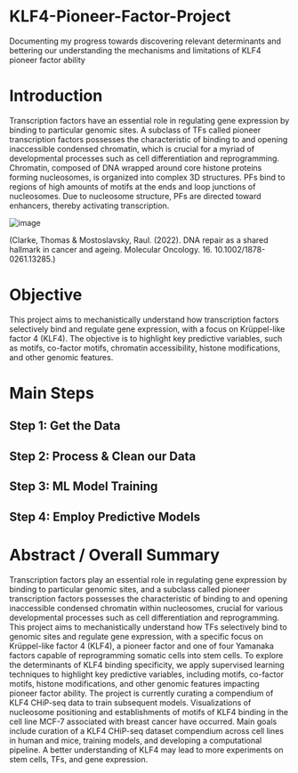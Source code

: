 # KLF4-Pioneer-Factor-Project
Documenting my progress towards discovering relevant determinants and bettering our understanding the mechanisms and limitations of KLF4 pioneer factor ability


# Introduction
Transcription factors have an essential role in regulating gene expression by binding to particular genomic sites. A subclass of TFs called pioneer transcription factors possesses the characteristic of binding to and opening inaccessible condensed chromatin, which is crucial for a myriad of developmental processes such as cell differentiation and reprogramming. Chromatin, composed of DNA wrapped around core histone proteins forming nucleosomes, is organized into complex 3D structures. PFs bind to regions of high amounts of motifs at the ends and loop junctions of nucleosomes. Due to nucleosome structure, PFs are directed toward enhancers, thereby activating transcription.

![image](https://github.com/user-attachments/assets/8a5ae1d3-1b3f-4741-9dd3-78b433b19b2b)

(Clarke, Thomas & Mostoslavsky, Raul. (2022). DNA repair as a shared hallmark in cancer and ageing. Molecular Oncology. 16. 10.1002/1878-0261.13285.)

# Objective
This project aims to mechanistically understand how transcription factors selectively bind and regulate gene expression, with a focus on Krüppel-like factor 4 (KLF4). The objective is to highlight key predictive variables, such as motifs, co-factor motifs, chromatin accessibility, histone modifications, and other genomic features.


# Main Steps
## Step 1: Get the Data

## Step 2: Process & Clean our Data

## Step 3: ML Model Training

## Step 4: Employ Predictive Models

# Abstract / Overall Summary
Transcription factors play an essential role in regulating gene expression by binding to particular genomic sites, and a subclass called pioneer transcription factors possesses the characteristic of binding to and opening inaccessible condensed chromatin within nucleosomes, crucial for various developmental processes such as cell differentiation and reprogramming. This project aims to mechanistically understand how TFs selectively bind to genomic sites and regulate gene expression, with a specific focus on Krüppel-like factor 4 (KLF4), a pioneer factor and one of four Yamanaka factors capable of reprogramming somatic cells into stem cells. To explore the determinants of KLF4 binding specificity, we apply supervised learning techniques to highlight key predictive variables, including motifs, co-factor motifs, histone modifications, and other genomic features impacting pioneer factor ability. The project is currently curating a compendium of KLF4 CHiP-seq data to train subsequent models. Visualizations of nucleosome positioning and establishments of motifs of KLF4 binding in the cell line MCF-7 associated with breast cancer have occurred. Main goals include curation of a KLF4 CHiP-seq dataset compendium across cell lines in human and mice, training models, and developing a computational pipeline. A better understanding of KLF4 may lead to more experiments on stem cells, TFs, and gene expression.

